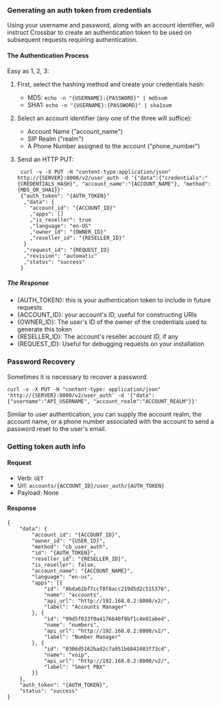 
### Generating an auth token from credentials

Using your username and password, along with an account identifier, will instruct Crossbar to create an authentication token to be used on subsequent requests requiring authentication.

#### The Authentication Process

Easy as 1, 2, 3:

1. First, select the hashing method and create your credentials hash:
    * MD5: `echo -n "{USERNAME}:{PASSWORD}" | md5sum`
    * SHA1: `echo -n "{USERNAME}:{PASSWORD}" | sha1sum`
2. Select an account identifier (any one of the three will suffice):
    * Account Name ("account_name")
    * SIP Realm ("realm")
    * A Phone Number assigned to the account ("phone_number")
3. Send an HTTP PUT:

        curl -v -X PUT -H "content-type:application/json" http://{SERVER}:8000/v2/user_auth -d '{"data":{"credentials":"{CREDENTIALS_HASH}", "account_name":"{ACCOUNT_NAME"}, "method":{MD5_OR_SHA1}}'
        {"auth_token": "{AUTH_TOKEN}"
         ,"data": {
           "account_id": "{ACCOUNT_ID}"
           ,"apps": []
           ,"is_reseller": true
           ,"language": "en-US"
           ,"owner_id": "{OWNER_ID}"
           ,"reseller_id": "{RESELLER_ID}"
         }
         ,"request_id": "{REQUEST_ID}
         ,"revision": "automatic"
         ,"status": "success"
        }

##### The Response

* {AUTH_TOKEN}: this is your authentication token to include in future requests
* {ACCOUNT_ID}: your account's ID, useful for constructing URIs
* {OWNER_ID}: The user's ID of the owner of the credentials used to generate this token
* {RESELLER_ID}: The account's reseller account ID, if any
* {REQUEST_ID}: Useful for debugging requests on your installation

### Password Recovery

Sometimes it is necessary to recover a password.

    curl -v -X PUT -H "content-type: application/json" 'http://{SERVER}:8000/v2/user_auth' -d '{"data":{"username":"API_USERNAME", "account_realm":"ACCOUNT_REALM"}}'

Similar to user authentication, you can supply the account realm, the account name, or a phone number associated with the account to send a password reset to the user's email.

### Getting token auth info

#### Request

- Verb: `GET`
- Url: `accounts/{ACCOUNT_ID}/user_auth/{AUTH_TOKEN}`
- Payload: None

#### Response

```
{
    "data": {
        "account_id": "{ACCOUNT_ID}",
        "owner_id": "{USER_ID}",
        "method": "cb_user_auth",
        "id": "{AUTH_TOKEN}",
        "reseller_id": "{RESELLER_ID}",
        "is_reseller": false,
        "account_name": "{ACCOUNT_NAME}",
        "language": "en-us",
        "apps": [{
            "id": "8bda62bf7ccf8f8acc219d5d2c515376",
            "name": "accounts",
            "api_url": "http://192.168.0.2:8000/v2/",
            "label": "Accounts Manager"
        }, {
            "id": "99d5f033f0a4176640f9bf1c4e81abed",
            "name": "numbers",
            "api_url": "http://192.168.0.2:8000/v2/",
            "label": "Number Manager"
        }, {
            "id": "0306d5162bad2c7a951b6842483f73cd",
            "name": "voip",
            "api_url": "http://192.168.0.2:8000/v2/",
            "label": "Smart PBX"
        }]
    },
    "auth_token": "{AUTH_TOKEN}",
    "status": "success"
}
```
